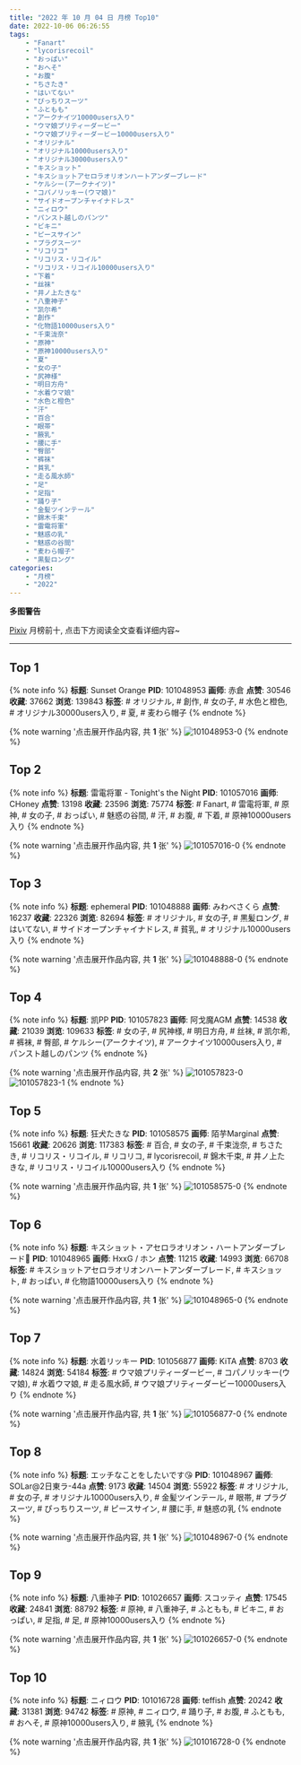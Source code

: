```yaml
---
title: "2022 年 10 月 04 日 月榜 Top10"
date: 2022-10-06 06:26:55
tags:
    - "Fanart"
    - "lycorisrecoil"
    - "おっぱい"
    - "おへそ"
    - "お腹"
    - "ちさたき"
    - "はいてない"
    - "ぴっちりスーツ"
    - "ふともも"
    - "アークナイツ10000users入り"
    - "ウマ娘プリティーダービー"
    - "ウマ娘プリティーダービー10000users入り"
    - "オリジナル"
    - "オリジナル10000users入り"
    - "オリジナル30000users入り"
    - "キスショット"
    - "キスショットアセロラオリオンハートアンダーブレード"
    - "ケルシー(アークナイツ)"
    - "コパノリッキー(ウマ娘)"
    - "サイドオープンチャイナドレス"
    - "ニィロウ"
    - "パンスト越しのパンツ"
    - "ビキニ"
    - "ピースサイン"
    - "プラグスーツ"
    - "リコリコ"
    - "リコリス・リコイル"
    - "リコリス・リコイル10000users入り"
    - "下着"
    - "丝袜"
    - "井ノ上たきな"
    - "八重神子"
    - "凯尔希"
    - "創作"
    - "化物語10000users入り"
    - "千束泷奈"
    - "原神"
    - "原神10000users入り"
    - "夏"
    - "女の子"
    - "尻神様"
    - "明日方舟"
    - "水着ウマ娘"
    - "水色と橙色"
    - "汗"
    - "百合"
    - "眼帯"
    - "腋乳"
    - "腰に手"
    - "臀部"
    - "裤袜"
    - "貧乳"
    - "走る風水師"
    - "足"
    - "足指"
    - "踊り子"
    - "金髪ツインテール"
    - "錦木千束"
    - "雷電将軍"
    - "魅惑の乳"
    - "魅惑の谷間"
    - "麦わら帽子"
    - "黒髪ロング"
categories:
    - "月榜"
    - "2022"
---
```


<i class="fa fa-triangle-exclamation"></i>**多图警告**<i class="fa fa-triangle-exclamation"></i>

[Pixiv](https://www.pixiv.net/) 月榜前十, 点击下方阅读全文查看详细内容~

<!-- more -->

---

## Top 1

{% note info %}
**标题**: Sunset Orange
**PID**: 101048953 **画师**: 赤倉
**点赞**: 30546 **收藏**: 37662 **浏览**: 139843
**标签**: # オリジナル, # 創作, # 女の子, # 水色と橙色, # オリジナル30000users入り, # 夏, # 麦わら帽子
{% endnote %}

{% note warning '点击展开作品内容, 共 **1** 张' %}
![101048953-0](https://i.pixiv.re/img-original/img/2022/09/07/00/25/52/101048953_p0.png)
{% endnote %}

## Top 2

{% note info %}
**标题**: 雷電将軍 - Tonight's the Night
**PID**: 101057016 **画师**: CHoney
**点赞**: 13198 **收藏**: 23596 **浏览**: 75774
**标签**: # Fanart, # 雷電将軍, # 原神, # 女の子, # おっぱい, # 魅惑の谷間, # 汗, # お腹, # 下着, # 原神10000users入り
{% endnote %}

{% note warning '点击展开作品内容, 共 **1** 张' %}
![101057016-0](https://i.pixiv.re/img-original/img/2022/09/07/12/00/01/101057016_p0.png)
{% endnote %}

## Top 3

{% note info %}
**标题**: ephemeral
**PID**: 101048888 **画师**: みわべさくら
**点赞**: 16237 **收藏**: 22326 **浏览**: 82694
**标签**: # オリジナル, # 女の子, # 黒髪ロング, # はいてない, # サイドオープンチャイナドレス, # 貧乳, # オリジナル10000users入り
{% endnote %}

{% note warning '点击展开作品内容, 共 **1** 张' %}
![101048888-0](https://i.pixiv.re/img-original/img/2022/09/07/00/00/05/101048888_p0.jpg)
{% endnote %}

## Top 4

{% note info %}
**标题**: 凯PP
**PID**: 101057823 **画师**: 阿戈魔AGM
**点赞**: 14538 **收藏**: 21039 **浏览**: 109633
**标签**: # 女の子, # 尻神様, # 明日方舟, # 丝袜, # 凯尔希, # 裤袜, # 臀部, # ケルシー(アークナイツ), # アークナイツ10000users入り, # パンスト越しのパンツ
{% endnote %}

{% note warning '点击展开作品内容, 共 **2** 张' %}
![101057823-0](https://i.pixiv.re/img-original/img/2022/09/07/13/06/12/101057823_p0.jpg)
![101057823-1](https://i.pixiv.re/img-original/img/2022/09/07/13/06/12/101057823_p1.jpg)
{% endnote %}

## Top 5

{% note info %}
**标题**: 狂犬たきな
**PID**: 101058575 **画师**: 陌芋Marginal
**点赞**: 15661 **收藏**: 20626 **浏览**: 117383
**标签**: # 百合, # 女の子, # 千束泷奈, # ちさたき, # リコリス・リコイル, # リコリコ, # lycorisrecoil, # 錦木千束, # 井ノ上たきな, # リコリス・リコイル10000users入り
{% endnote %}

{% note warning '点击展开作品内容, 共 **1** 张' %}
![101058575-0](https://i.pixiv.re/img-original/img/2022/09/07/14/09/05/101058575_p0.jpg)
{% endnote %}

## Top 6

{% note info %}
**标题**: キスショット・アセロラオリオン・ハートアンダーブレード🦇
**PID**: 101048965 **画师**: HxxG / ホン
**点赞**: 11215 **收藏**: 14993 **浏览**: 66708
**标签**: # キスショットアセロラオリオンハートアンダーブレード, # キスショット, # おっぱい, # 化物語10000users入り
{% endnote %}

{% note warning '点击展开作品内容, 共 **1** 张' %}
![101048965-0](https://i.pixiv.re/img-original/img/2022/09/07/00/00/17/101048965_p0.png)
{% endnote %}

## Top 7

{% note info %}
**标题**: 水着リッキー
**PID**: 101056877 **画师**: KiTA
**点赞**: 8703 **收藏**: 14824 **浏览**: 54184
**标签**: # ウマ娘プリティーダービー, # コパノリッキー(ウマ娘), # 水着ウマ娘, # 走る風水師, # ウマ娘プリティーダービー10000users入り
{% endnote %}

{% note warning '点击展开作品内容, 共 **1** 张' %}
![101056877-0](https://i.pixiv.re/img-original/img/2022/09/07/11/47/39/101056877_p0.jpg)
{% endnote %}

## Top 8

{% note info %}
**标题**: エッチなことをしたいです😘
**PID**: 101048967 **画师**: SOLar@2日東ラ-44a
**点赞**: 9173 **收藏**: 14504 **浏览**: 55922
**标签**: # オリジナル, # 女の子, # オリジナル10000users入り, # 金髪ツインテール, # 眼帯, # プラグスーツ, # ぴっちりスーツ, # ピースサイン, # 腰に手, # 魅惑の乳
{% endnote %}

{% note warning '点击展开作品内容, 共 **1** 张' %}
![101048967-0](https://i.pixiv.re/img-original/img/2022/09/07/00/00/17/101048967_p0.png)
{% endnote %}

## Top 9

{% note info %}
**标题**: 八重神子
**PID**: 101026657 **画师**: スコッティ
**点赞**: 17545 **收藏**: 24841 **浏览**: 88792
**标签**: # 原神, # 八重神子, # ふともも, # ビキニ, # おっぱい, # 足指, # 足, # 原神10000users入り
{% endnote %}

{% note warning '点击展开作品内容, 共 **1** 张' %}
![101026657-0](https://i.pixiv.re/img-original/img/2022/09/06/00/00/06/101026657_p0.jpg)
{% endnote %}

## Top 10

{% note info %}
**标题**: ニィロウ
**PID**: 101016728 **画师**: teffish
**点赞**: 20242 **收藏**: 31381 **浏览**: 94742
**标签**: # 原神, # ニィロウ, # 踊り子, # お腹, # ふともも, # おへそ, # 原神10000users入り, # 腋乳
{% endnote %}

{% note warning '点击展开作品内容, 共 **1** 张' %}
![101016728-0](https://i.pixiv.re/img-original/img/2022/09/05/17/18/48/101016728_p0.jpg)
{% endnote %}
